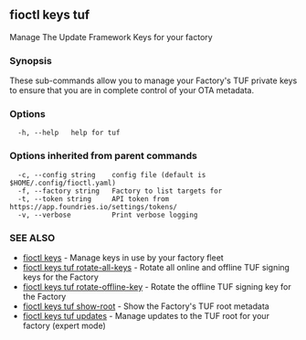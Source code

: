 ## fioctl keys tuf

Manage The Update Framework Keys for your factory

### Synopsis

These sub-commands allow you to manage your Factory's TUF private keys
to ensure that you are in complete control of your OTA metadata.

### Options

```
  -h, --help   help for tuf
```

### Options inherited from parent commands

```
  -c, --config string    config file (default is $HOME/.config/fioctl.yaml)
  -f, --factory string   Factory to list targets for
  -t, --token string     API token from https://app.foundries.io/settings/tokens/
  -v, --verbose          Print verbose logging
```

### SEE ALSO

* [fioctl keys](fioctl_keys.md)	 - Manage keys in use by your factory fleet
* [fioctl keys tuf rotate-all-keys](fioctl_keys_tuf_rotate-all-keys.md)	 - Rotate all online and offline TUF signing keys for the Factory
* [fioctl keys tuf rotate-offline-key](fioctl_keys_tuf_rotate-offline-key.md)	 - Rotate the offline TUF signing key for the Factory
* [fioctl keys tuf show-root](fioctl_keys_tuf_show-root.md)	 - Show the Factory's TUF root metadata
* [fioctl keys tuf updates](fioctl_keys_tuf_updates.md)	 - Manage updates to the TUF root for your factory (expert mode)

